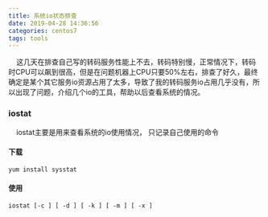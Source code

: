 ```yaml
---
title: 系统io状态排查
date: 2019-04-28 14:36:56
categories: centos7
tags: tools
---
```


&nbsp;&nbsp;&nbsp;&nbsp;这几天在排查自己写的转码服务性能上不去，转码特别慢，正常情况下，转码时CPU可以飙到很高，但是在问题机器上CPU只要50%左右，排查了好久，最终确定是某个其它服务io资源占用了太多，导致了我的转码服务io占用几乎没有，所以出现了问题，介绍几个io的工具，帮助以后查看系统的情况。

### iostat
&nbsp;&nbsp;&nbsp;&nbsp;iostat主要是用来查看系统的io使用情况，
只记录自己使用的命令

#### 下载
```
yum install sysstat
```

#### 使用
```
iostat [-c ] [ -d ] [ -k ] [ -m ] [ -x ]
```
